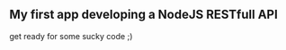 My first app developing a NodeJS RESTfull API
--------------------------------------------
get ready for some sucky code ;)
